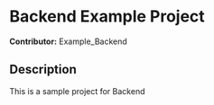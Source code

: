 # Backend Example Project
**Contributor:** Example_Backend
## Description
This is a sample project for Backend